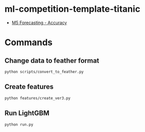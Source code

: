 ml-competition-template-titanic
===
- [M5 Forecasting - Accuracy](https://www.kaggle.com/c/m5-forecasting-accuracy) 


# Commands

## Change data to feather format

```
python scripts/convert_to_feather.py
```

## Create features

```
python features/create_ver3.py
```

## Run LightGBM

```
python run.py
```
